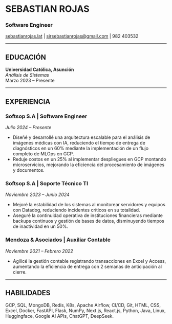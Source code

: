 # **SEBASTIAN ROJAS**  
### Software Engineer  
[sebastianrojas.lat](\https://sebastianrojas.lat) | [sirsebastianrojas@gmail.com](mailto:sirsebastianrojas@gmail.com) | 982 403532  

---

## **EDUCACIÓN**  
**Universidad Católica, Asunción**  
_Análisis de Sistemas_  
Marzo 2023 – Presente  

---

## **EXPERIENCIA**  

### **Softsop S.A** | Software Engineer  
_Julio 2024 – Presente_  
- Diseñé y desarrollé una arquitectura escalable para el análisis de imágenes médicas con IA, reduciendo el tiempo de entrega de diagnósticos en un 60% mediante la implementación de un flujo completo de MLOps en GCP.  
- Reduje costos en un 25% al implementar despliegues en GCP montando microservicios, mejorando la eficiencia del procesamiento de imágenes y documentos.   

### **Softsop S.A** | Soporte Técnico TI  
_Noviembre 2023 – Junio 2024_  
- Mejoré la estabilidad de los sistemas al monitorear servidores y equipos con Datadog, reduciendo incidentes críticos en su totalidad.  
- Aseguré la continuidad operativa de instituciones financieras mediante backups continuos y gestión de bases de datos, disminuyendo tiempos de inactividad en un 50%.  

### **Mendoza & Asociados** | Auxiliar Contable  
_Noviembre 2021 – Febrero 2022_  
- Agilicé la gestión contable registrando transacciones en Excel y Access, aumentando la eficiencia de entrega con 2 semanas de anticipación al cierre.  

---
## **HABILIDADES**  
GCP, SQL, MongoDB, Redis, K8s, Apache Airflow, CI/CD, Git, HTML, CSS, Excel, Docker, FastAPI, Flask, NumPy, Next.js, React.js, Python, Java, Linux, Huggingface, Google AI APIs, ChatGPT, DeepSeek.  

